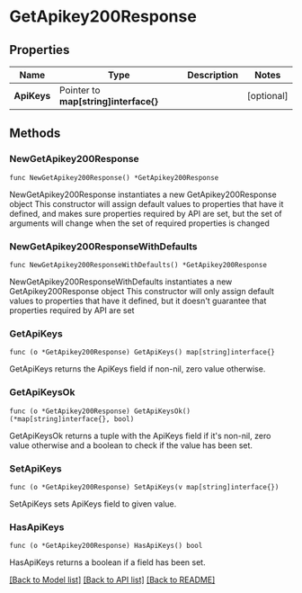 # GetApikey200Response

## Properties

Name | Type | Description | Notes
------------ | ------------- | ------------- | -------------
**ApiKeys** | Pointer to **map[string]interface{}** |  | [optional] 

## Methods

### NewGetApikey200Response

`func NewGetApikey200Response() *GetApikey200Response`

NewGetApikey200Response instantiates a new GetApikey200Response object
This constructor will assign default values to properties that have it defined,
and makes sure properties required by API are set, but the set of arguments
will change when the set of required properties is changed

### NewGetApikey200ResponseWithDefaults

`func NewGetApikey200ResponseWithDefaults() *GetApikey200Response`

NewGetApikey200ResponseWithDefaults instantiates a new GetApikey200Response object
This constructor will only assign default values to properties that have it defined,
but it doesn't guarantee that properties required by API are set

### GetApiKeys

`func (o *GetApikey200Response) GetApiKeys() map[string]interface{}`

GetApiKeys returns the ApiKeys field if non-nil, zero value otherwise.

### GetApiKeysOk

`func (o *GetApikey200Response) GetApiKeysOk() (*map[string]interface{}, bool)`

GetApiKeysOk returns a tuple with the ApiKeys field if it's non-nil, zero value otherwise
and a boolean to check if the value has been set.

### SetApiKeys

`func (o *GetApikey200Response) SetApiKeys(v map[string]interface{})`

SetApiKeys sets ApiKeys field to given value.

### HasApiKeys

`func (o *GetApikey200Response) HasApiKeys() bool`

HasApiKeys returns a boolean if a field has been set.


[[Back to Model list]](../README.md#documentation-for-models) [[Back to API list]](../README.md#documentation-for-api-endpoints) [[Back to README]](../README.md)


